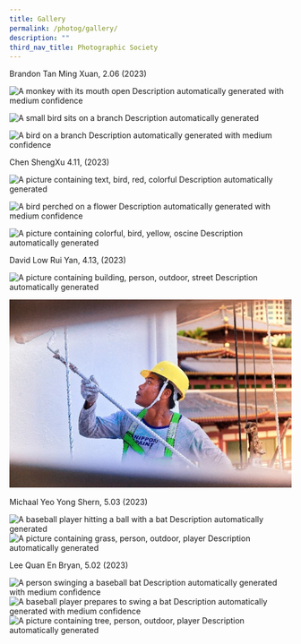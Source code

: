 ```yaml
---
title: Gallery
permalink: /photog/gallery/
description: ""
third_nav_title: Photographic Society
---
```

Brandon Tan Ming Xuan, 2.06 (2023)

![A monkey with its mouth open
Description automatically generated with medium confidence](/images/Clubs%20And%20Societies/picture19a.jpg)

![A small bird sits on a branch
Description automatically generated](/images/Clubs%20And%20Societies/picture20a.jpg)

![A bird on a branch
Description automatically generated with medium confidence](/images/Clubs%20And%20Societies/picture21a.jpg)

Chen ShengXu 4.11, (2023)

![A picture containing text, bird, red, colorful
Description automatically generated](/images/Clubs%20And%20Societies/picture22a.jpg)

![A bird perched on a flower
Description automatically generated with medium confidence](/images/Clubs%20And%20Societies/picture23a.jpg)

![A picture containing colorful, bird, yellow, oscine
Description automatically generated](/images/Clubs%20And%20Societies/picture24a.jpg)

David Low Rui Yan, 4.13, (2023)

![A picture containing building, person, outdoor, street
Description automatically generated](/images/Clubs%20And%20Societies/picture25a.jpg)

![](/images/Clubs%20And%20Societies/picture26a.jpg)

Michaal Yeo Yong Shern, 5.03 (2023)

![A baseball player hitting a ball with a bat
Description automatically generated](/images/Clubs%20And%20Societies/picture27a.jpg)
![A picture containing grass, person, outdoor, player
Description automatically generated](/images/Clubs%20And%20Societies/picture28a.jpg)

Lee Quan En Bryan, 5.02 (2023)

![A person swinging a baseball bat
Description automatically generated with medium confidence](/images/Clubs%20And%20Societies/picture29a.jpg)
![A baseball player prepares to swing a bat
Description automatically generated with medium confidence](/images/Clubs%20And%20Societies/picture30a.jpg)
![A picture containing tree, person, outdoor, player
Description automatically generated](/images/Clubs%20And%20Societies/picture31a.jpg)